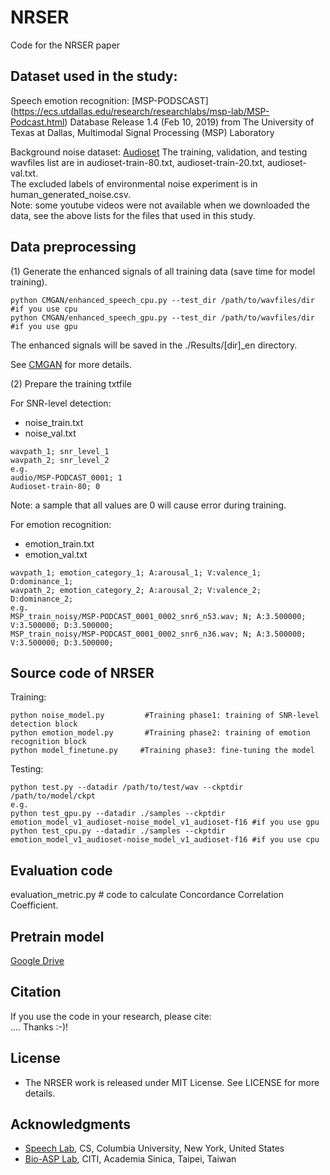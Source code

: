 # NRSER
Code for the NRSER paper

## Dataset used in the study:

Speech emotion recognition:
[MSP-PODSCAST] (https://ecs.utdallas.edu/research/researchlabs/msp-lab/MSP-Podcast.html) Database Release 1.4 (Feb 10, 2019) from The University of Texas at Dallas, Multimodal Signal Processing (MSP) Laboratory

Background noise dataset:
[Audioset](https://research.google.com/audioset/)
The training, validation, and testing wavfiles list are in audioset-train-80.txt, audioset-train-20.txt, audioset-val.txt.  
The excluded labels of environmental noise experiment is in human_generated_noise.csv.  
Note: some youtube videos were not available when we downloaded the data, see the above lists for the files that used in this study.   

## Data preprocessing

(1) Generate the enhanced signals of all training data (save time for model training). 

```
python CMGAN/enhanced_speech_cpu.py --test_dir /path/to/wavfiles/dir #if you use cpu
python CMGAN/enhanced_speech_gpu.py --test_dir /path/to/wavfiles/dir #if you use gpu
```
The enhanced signals will be saved in the ./Results/[dir]_en directory.

See [CMGAN](https://github.com/ruizhecao96/CMGAN) for more details. 

(2) Prepare the training txtfile

For SNR-level detection: 
- noise_train.txt
- noise_val.txt

```
wavpath_1; snr_level_1
wavpath_2; snr_level_2
e.g.
audio/MSP-PODCAST_0001; 1
Audioset-train-80; 0
```
Note: a sample that all values are 0 will cause error during training.  
 
For emotion recognition:
- emotion_train.txt
- emotion_val.txt

```
wavpath_1; emotion_category_1; A:arousal_1; V:valence_1; D:dominance_1;
wavpath_2; emotion_category_2; A:arousal_2; V:valence_2; D:dominance_2;
e.g. 
MSP_train_noisy/MSP-PODCAST_0001_0002_snr6_n53.wav; N; A:3.500000; V:3.500000; D:3.500000;
MSP_train_noisy/MSP-PODCAST_0001_0002_snr6_n36.wav; N; A:3.500000; V:3.500000; D:3.500000;
```

## Source code of NRSER

Training:
```
python noise_model.py         #Training phase1: training of SNR-level detection block
python emotion_model.py       #Training phase2: training of emotion recognition block
python model_finetune.py     #Training phase3: fine-tuning the model
```

Testing:
```
python test.py --datadir /path/to/test/wav --ckptdir /path/to/model/ckpt
e.g.
python test_gpu.py --datadir ./samples --ckptdir emotion_model_v1_audioset-noise_model_v1_audioset-f16 #if you use gpu
python test_cpu.py --datadir ./samples --ckptdir emotion_model_v1_audioset-noise_model_v1_audioset-f16 #if you use cpu
```
## Evaluation code

evaluation_metric.py # code to calculate Concordance Correlation Coefficient. 

## Pretrain model
[Google Drive](https://drive.google.com/drive/folders/12dTsiwFuPEu7n3tKJdSdko2-CfSvYlVz?usp=sharing) 

## Citation
If you use the code in your research, please cite:  
....
Thanks :-)!

## License
* The NRSER work is released under MIT License. See LICENSE for more details.

## Acknowledgments
* [Speech Lab](http://www.cs.columbia.edu/speech/lab.cgi), CS, Columbia University, New York, United States
* [Bio-ASP Lab](https://bio-asplab.citi.sinica.edu.tw), CITI, Academia Sinica, Taipei, Taiwan

